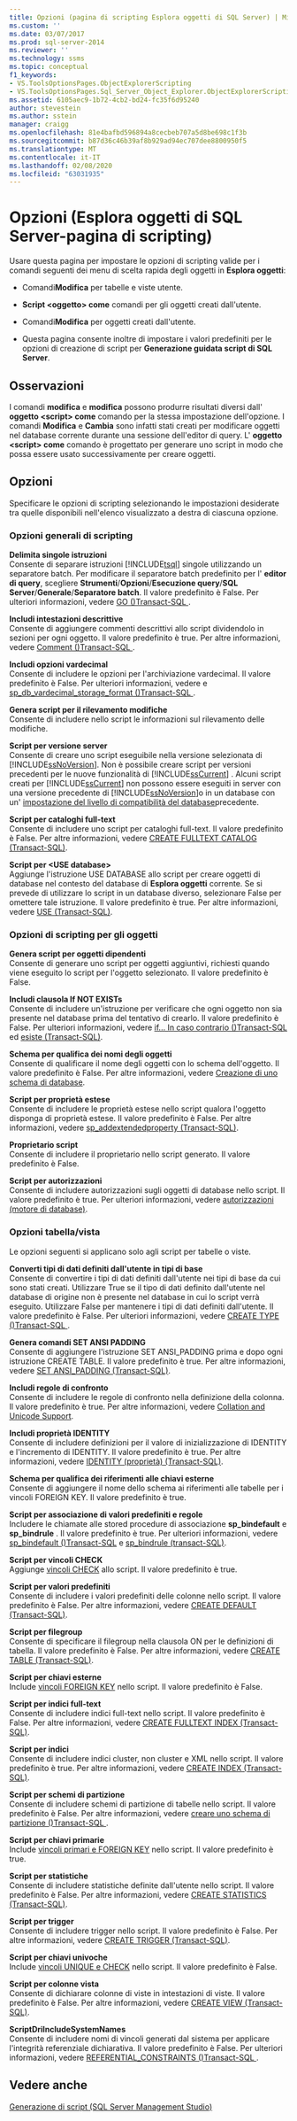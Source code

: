 ```yaml
---
title: Opzioni (pagina di scripting Esplora oggetti di SQL Server) | Microsoft Docs
ms.custom: ''
ms.date: 03/07/2017
ms.prod: sql-server-2014
ms.reviewer: ''
ms.technology: ssms
ms.topic: conceptual
f1_keywords:
- VS.ToolsOptionsPages.ObjectExplorerScripting
- VS.ToolsOptionsPages.Sql_Server_Object_Explorer.ObjectExplorerScripting
ms.assetid: 6105aec9-1b72-4cb2-bd24-fc35f6d95240
author: stevestein
ms.author: sstein
manager: craigg
ms.openlocfilehash: 81e4bafbd596894a8cecbeb707a5d8be698c1f3b
ms.sourcegitcommit: b87d36c46b39af8b929ad94ec707dee8800950f5
ms.translationtype: MT
ms.contentlocale: it-IT
ms.lasthandoff: 02/08/2020
ms.locfileid: "63031935"
---
```

# <a name="options-sql-server-object-explorer-scripting-page"></a>Opzioni (Esplora oggetti di SQL Server-pagina di scripting)
  Usare questa pagina per impostare le opzioni di scripting valide per i comandi seguenti dei menu di scelta rapida degli oggetti in **Esplora oggetti**:  
  
-   Comandi**Modifica** per tabelle e viste utente.  
  
-   **Script \<oggetto> come** comandi per gli oggetti creati dall'utente.  
  
-   Comandi**Modifica** per oggetti creati dall'utente.  
  
-   Questa pagina consente inoltre di impostare i valori predefiniti per le opzioni di creazione di script per **Generazione guidata script di SQL Server**.  
  
## <a name="remarks"></a>Osservazioni  
 I comandi **modifica** e **modifica** possono produrre risultati diversi dall' **oggetto \<script> come** comando per la stessa impostazione dell'opzione. I comandi **Modifica** e **Cambia** sono infatti stati creati per modificare oggetti nel database corrente durante una sessione dell'editor di query. L' **oggetto \<script> come** comando è progettato per generare uno script in modo che possa essere usato successivamente per creare oggetti.  
  
## <a name="options"></a>Opzioni  
 Specificare le opzioni di scripting selezionando le impostazioni desiderate tra quelle disponibili nell'elenco visualizzato a destra di ciascuna opzione.  
  
### <a name="general-scripting-options"></a>Opzioni generali di scripting  
 **Delimita singole istruzioni**  
 Consente di separare istruzioni [!INCLUDE[tsql](../../includes/tsql-md.md)] singole utilizzando un separatore batch. Per modificare il separatore batch predefinito per l' **editor di query**, scegliere **Strumenti**/**Opzioni**/**Esecuzione query**/**SQL Server**/**Generale**/**Separatore batch**. Il valore predefinito è False. Per ulteriori informazioni, vedere [GO &#40;&#41;Transact-SQL ](/sql/t-sql/language-elements/sql-server-utilities-statements-go).  
  
 **Includi intestazioni descrittive**  
 Consente di aggiungere commenti descrittivi allo script dividendolo in sezioni per ogni oggetto. Il valore predefinito è true. Per altre informazioni, vedere [Comment &#40;&#41;Transact-SQL ](/sql/t-sql/language-elements/comment-transact-sql).  
  
 **Includi opzioni vardecimal**  
 Consente di includere le opzioni per l'archiviazione vardecimal. Il valore predefinito è False. Per ulteriori informazioni, vedere e [sp_db_vardecimal_storage_format &#40;&#41;Transact-SQL ](/sql/relational-databases/system-stored-procedures/sp-db-vardecimal-storage-format-transact-sql).  
  
 **Genera script per il rilevamento modifiche**  
 Consente di includere nello script le informazioni sul rilevamento delle modifiche.  
  
 **Script per versione server**  
 Consente di creare uno script eseguibile nella versione selezionata di [!INCLUDE[ssNoVersion](../../../includes/ssnoversion-md.md)]. Non è possibile creare script per versioni precedenti per le nuove funzionalità di [!INCLUDE[ssCurrent](../../../includes/sscurrent-md.md)] . Alcuni script creati per [!INCLUDE[ssCurrent](../../../includes/sscurrent-md.md)] non possono essere eseguiti in server con una versione precedente di [!INCLUDE[ssNoVersion](../../../includes/ssnoversion-md.md)]o in un database con un' [impostazione del livello di compatibilità del database](/sql/t-sql/statements/alter-database-transact-sql-compatibility-level)precedente.  
  
 **Script per cataloghi full-text**  
 Consente di includere uno script per cataloghi full-text. Il valore predefinito è False. Per altre informazioni, vedere [CREATE FULLTEXT CATALOG &#40;Transact-SQL&#41;](/sql/t-sql/statements/create-fulltext-catalog-transact-sql).  
  
 **Script per \<USE database>**  
 Aggiunge l'istruzione USE DATABASE allo script per creare oggetti di database nel contesto del database di **Esplora oggetti** corrente. Se si prevede di utilizzare lo script in un database diverso, selezionare False per omettere tale istruzione. Il valore predefinito è true. Per altre informazioni, vedere [USE &#40;Transact-SQL&#41;](/sql/t-sql/language-elements/use-transact-sql).  
  
### <a name="object-scripting-options"></a>Opzioni di scripting per gli oggetti  
 **Genera script per oggetti dipendenti**  
 Consente di generare uno script per oggetti aggiuntivi, richiesti quando viene eseguito lo script per l'oggetto selezionato. Il valore predefinito è False.  
  
 **Includi clausola If NOT EXISTs**  
 Consente di includere un'istruzione per verificare che ogni oggetto non sia presente nel database prima del tentativo di crearlo. Il valore predefinito è False. Per ulteriori informazioni, vedere [if... In caso contrario &#40;&#41;Transact-SQL](/sql/t-sql/language-elements/if-else-transact-sql) ed [esiste &#40;Transact-SQL&#41;](/sql/t-sql/language-elements/exists-transact-sql).  
  
 **Schema per qualifica dei nomi degli oggetti**  
 Consente di qualificare il nome degli oggetti con lo schema dell'oggetto. Il valore predefinito è False. Per altre informazioni, vedere [Creazione di uno schema di database](../../relational-databases/security/authentication-access/create-a-database-schema.md).  
  
 **Script per proprietà estese**  
 Consente di includere le proprietà estese nello script qualora l'oggetto disponga di proprietà estese. Il valore predefinito è False. Per altre informazioni, vedere [sp_addextendedproperty &#40;Transact-SQL&#41;](/sql/relational-databases/system-stored-procedures/sp-addextendedproperty-transact-sql).  
  
 **Proprietario script**  
 Consente di includere il proprietario nello script generato. Il valore predefinito è False.  
  
 **Script per autorizzazioni**  
 Consente di includere autorizzazioni sugli oggetti di database nello script. Il valore predefinito è true. Per ulteriori informazioni, vedere [autorizzazioni &#40;motore di database&#41;](../../relational-databases/security/permissions-database-engine.md).  
  
### <a name="tableview-options"></a>Opzioni tabella/vista  
 Le opzioni seguenti si applicano solo agli script per tabelle o viste.  
  
 **Converti tipi di dati definiti dall'utente in tipi di base**  
 Consente di convertire i tipi di dati definiti dall'utente nei tipi di base da cui sono stati creati. Utilizzare True se il tipo di dati definito dall'utente nel database di origine non è presente nel database in cui lo script verrà eseguito. Utilizzare False per mantenere i tipi di dati definiti dall'utente. Il valore predefinito è False. Per ulteriori informazioni, vedere [CREATE TYPE &#40;&#41;Transact-SQL ](/sql/t-sql/statements/create-type-transact-sql).  
  
 **Genera comandi SET ANSI PADDING**  
 Consente di aggiungere l'istruzione SET ANSI_PADDING prima e dopo ogni istruzione CREATE TABLE. Il valore predefinito è true. Per altre informazioni, vedere [SET ANSI_PADDING &#40;Transact-SQL&#41;](/sql/t-sql/statements/set-ansi-padding-transact-sql).  
  
 **Includi regole di confronto**  
 Consente di includere le regole di confronto nella definizione della colonna. Il valore predefinito è true. Per altre informazioni, vedere [Collation and Unicode Support](../../relational-databases/collations/collation-and-unicode-support.md).  
  
 **Includi proprietà IDENTITY**  
 Consente di includere definizioni per il valore di inizializzazione di IDENTITY e l'incremento di IDENTITY. Il valore predefinito è true. Per altre informazioni, vedere [IDENTITY &#40;proprietà&#41; &#40;Transact-SQL&#41;](/sql/t-sql/statements/create-table-transact-sql-identity-property).  
  
 **Schema per qualifica dei riferimenti alle chiavi esterne**  
 Consente di aggiungere il nome dello schema ai riferimenti alle tabelle per i vincoli FOREIGN KEY. Il valore predefinito è true.  
  
 **Script per associazione di valori predefiniti e regole**  
 Includere le chiamate alle stored procedure di associazione **sp_bindefault** e **sp_bindrule** . Il valore predefinito è true. Per ulteriori informazioni, vedere [sp_bindefault &#40;&#41;Transact-SQL](/sql/relational-databases/system-stored-procedures/sp-bindefault-transact-sql) e [sp_bindrule &#40;transact-SQL&#41;](/sql/relational-databases/system-stored-procedures/sp-bindrule-transact-sql).  
  
 **Script per vincoli CHECK**  
 Aggiunge [vincoli CHECK](../../relational-databases/tables/unique-constraints-and-check-constraints.md) allo script. Il valore predefinito è true.  
  
 **Script per valori predefiniti**  
 Consente di includere i valori predefiniti delle colonne nello script. Il valore predefinito è False. Per altre informazioni, vedere [CREATE DEFAULT &#40;Transact-SQL&#41;](/sql/t-sql/statements/create-default-transact-sql).  
  
 **Script per filegroup**  
 Consente di specificare il filegroup nella clausola ON per le definizioni di tabella. Il valore predefinito è False. Per altre informazioni, vedere [CREATE TABLE &#40;Transact-SQL&#41;](/sql/t-sql/statements/create-table-transact-sql).  
  
 **Script per chiavi esterne**  
 Include [vincoli FOREIGN KEY](../../relational-databases/tables/primary-and-foreign-key-constraints.md) nello script. Il valore predefinito è False.  
  
 **Script per indici full-text**  
 Consente di includere indici full-text nello script. Il valore predefinito è False. Per altre informazioni, vedere [CREATE FULLTEXT INDEX &#40;Transact-SQL&#41;](/sql/t-sql/statements/create-fulltext-index-transact-sql).  
  
 **Script per indici**  
 Consente di includere indici cluster, non cluster e XML nello script. Il valore predefinito è true. Per altre informazioni, vedere [CREATE INDEX &#40;Transact-SQL&#41;](/sql/t-sql/statements/create-index-transact-sql).  
  
 **Script per schemi di partizione**  
 Consente di includere schemi di partizione di tabelle nello script. Il valore predefinito è False. Per altre informazioni, vedere [creare uno schema di partizione &#40;&#41;Transact-SQL ](/sql/t-sql/statements/create-partition-scheme-transact-sql).  
  
 **Script per chiavi primarie**  
 Include [vincoli primari e FOREIGN KEY](../../relational-databases/tables/primary-and-foreign-key-constraints.md) nello script. Il valore predefinito è true.  
  
 **Script per statistiche**  
 Consente di includere statistiche definite dall'utente nello script. Il valore predefinito è False. Per altre informazioni, vedere [CREATE STATISTICS &#40;Transact-SQL&#41;](/sql/t-sql/statements/create-statistics-transact-sql).  
  
 **Script per trigger**  
 Consente di includere trigger nello script. Il valore predefinito è False. Per altre informazioni, vedere [CREATE TRIGGER &#40;Transact-SQL&#41;](/sql/t-sql/statements/create-trigger-transact-sql).  
  
 **Script per chiavi univoche**  
 Include [vincoli UNIQUE e CHECK](../../relational-databases/tables/unique-constraints-and-check-constraints.md) nello script. Il valore predefinito è False.  
  
 **Script per colonne vista**  
 Consente di dichiarare colonne di viste in intestazioni di viste. Il valore predefinito è False. Per altre informazioni, vedere [CREATE VIEW &#40;Transact-SQL&#41;](/sql/t-sql/statements/create-view-transact-sql).  
  
 **ScriptDriIncludeSystemNames**  
 Consente di includere nomi di vincoli generati dal sistema per applicare l'integrità referenziale dichiarativa. Il valore predefinito è False. Per ulteriori informazioni, vedere [REFERENTIAL_CONSTRAINTS &#40;&#41;Transact-SQL ](/sql/relational-databases/system-information-schema-views/referential-constraints-transact-sql).  
  
## <a name="see-also"></a>Vedere anche  
 [Generazione di script &#40;SQL Server Management Studio&#41;](../../relational-databases/scripting/generate-scripts-sql-server-management-studio.md)  
  
  
